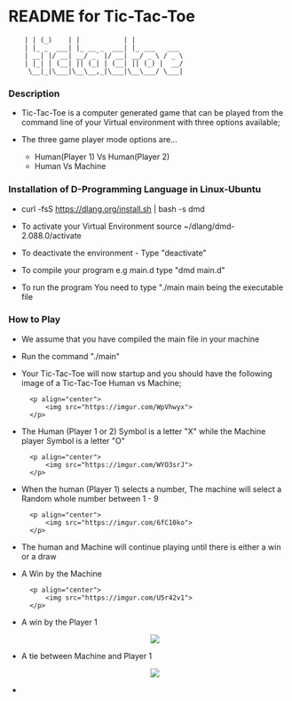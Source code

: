 # README for Tic-Tac-Toe

        | | (_)    | |           | |            
        | |_ _  ___| |_ __ _  ___| |_ ___   ___ 
        | __| |/ __| __/ _` |/ __| __/ _ \ / _ \
        | |_| | (__| || (_| | (__| || (_) |  __/
         \__|_|\___|\__\__,_|\___|\__\___/ \___|



### Description

* Tic-Tac-Toe is a computer generated game that can be played from the command line of your Virtual environment with three options available;

<ul>
<li>The three game player mode options are...</li>
<ul>
<li>Human(Player 1) Vs Human(Player 2)</li>
<li>Human Vs Machine</li>
</ul>
</ul>

### Installation of D-Programming Language in Linux-Ubuntu


* curl -fsS https://dlang.org/install.sh | bash -s dmd

* To activate your Virtual Environment source ~/dlang/dmd-2.088.0/activate

* To deactivate the environment - Type "deactivate"

* To compile your program e.g main.d type "dmd main.d"

* To run the program You need to type "./main main being the executable file


### How to Play

* We assume that you have compiled the main file in your machine

* Run the command "./main"

* Your Tic-Tac-Toe will now startup and you should have the following image of a Tic-Tac-Toe Human vs Machine;

        <p align="center">
            <img src="https://imgur.com/WpVhwyx">
        </p>


* The Human (Player 1 or 2) Symbol is a letter "X" while the Machine player Symbol is a letter "O"

        <p align="center">
            <img src="https://imgur.com/WYO3srJ">
        </p>


* When the human (Player 1) selects a number, The machine will select a Random whole number between 1 - 9

        <p align="center">
            <img src="https://imgur.com/6fC10ko">
        </p>

* The human and Machine will continue playing until there is either a win or a draw

* A Win by the Machine

        <p align="center">
            <img src="https://imgur.com/U5r42v1">
        </p>

* A win by the Player 1

	<p align="center">
            <img src="https://imgur.com/lcWh9yC">
        </p>


* A tie between Machine and Player 1

	<p align="center">
            <img src="https://imgur.com/Z0sffq3">
        </p>

* 

